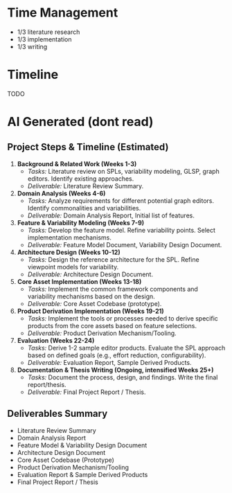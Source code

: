 # Time Management

- 1/3 literature research
- 1/3 implementation
- 1/3 writing

# Timeline

TODO

# AI Generated (dont read)

## Project Steps & Timeline (Estimated)

1.  **Background & Related Work (Weeks 1-3)**
    - *Tasks:* Literature review on SPLs, variability modeling, GLSP, graph editors. Identify existing approaches.
    - *Deliverable:* Literature Review Summary.
2.  **Domain Analysis (Weeks 4-6)**
    - *Tasks:* Analyze requirements for different potential graph editors. Identify commonalities and variabilities.
    - *Deliverable:* Domain Analysis Report, Initial list of features.
3.  **Feature & Variability Modeling (Weeks 7-9)**
    - *Tasks:* Develop the feature model. Refine variability points. Select implementation mechanisms.
    - *Deliverable:* Feature Model Document, Variability Design Document.
4.  **Architecture Design (Weeks 10-12)**
    - *Tasks:* Design the reference architecture for the SPL. Refine viewpoint models for variability.
    - *Deliverable:* Architecture Design Document.
5.  **Core Asset Implementation (Weeks 13-18)**
    - *Tasks:* Implement the common framework components and variability mechanisms based on the design.
    - *Deliverable:* Core Asset Codebase (prototype).
6.  **Product Derivation Implementation (Weeks 19-21)**
    - *Tasks:* Implement the tools or processes needed to derive specific products from the core assets based on feature selections.
    - *Deliverable:* Product Derivation Mechanism/Tooling.
7.  **Evaluation (Weeks 22-24)**
    - *Tasks:* Derive 1-2 sample editor products. Evaluate the SPL approach based on defined goals (e.g., effort reduction, configurability).
    - *Deliverable:* Evaluation Report, Sample Derived Products.
8.  **Documentation & Thesis Writing (Ongoing, intensified Weeks 25+)**
    - *Tasks:* Document the process, design, and findings. Write the final report/thesis.
    - *Deliverable:* Final Project Report / Thesis.

## Deliverables Summary

- Literature Review Summary
- Domain Analysis Report
- Feature Model & Variability Design Document
- Architecture Design Document
- Core Asset Codebase (Prototype)
- Product Derivation Mechanism/Tooling
- Evaluation Report & Sample Derived Products
- Final Project Report / Thesis

